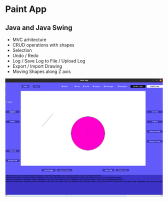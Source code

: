 # Paint App
## Java and Java Swing
- MVC arhitecture
- CRUD operations with shapes
- Selection
- Undo / Redo
- Log / Save Log to File / Upload Log
- Export / Import Drawing
- Moving Shapes along Z axis


![Paint App Demo](https://github.com/kgrujic/PaintApp-Java-Swing/blob/master/PaintApp.png?raw=true)
